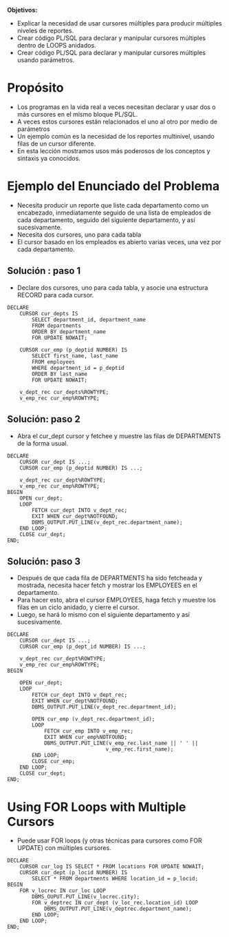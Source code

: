 
**Objetivos:**

- Explicar la necesidad de usar cursores múltiples para producir múltiples niveles de reportes.
- Crear código PL/SQL para declarar y manipular cursores múltiples dentro de LOOPS anidados.
- Crear código PL/SQL para declarar y manipular cursores múltiples usando parámetros.

# Propósito

- Los programas en la vida real a veces necesitan declarar y usar dos o más cursores en el mismo bloque PL/SQL.
- A veces estos cursores están relacionados el uno al otro por medio de parámetros
- Un ejemplo común es la necesidad de los reportes multinivel, usando filas de un cursor diferente.
- En esta lección mostramos usos más poderosos de los conceptos y sintaxis ya conocidos.

# Ejemplo del Enunciado del Problema

- Necesita producir un reporte que liste cada departamento como un encabezado, inmediatamente seguido de una lista de empleados de cada departamento, seguido del siguiente departamento, y así sucesivamente.
- Necesita dos cursores, uno para cada tabla
- El cursor basado en los empleados es abierto varias veces, una vez por cada departamento.

## Solución : paso 1

- Declare dos cursores, uno para cada tabla, y asocie una estructura RECORD para cada cursor.

```
DECLARE
	CURSOR cur_depts IS
		SELECT department_id, department_name 
		FROM departments
		ORDER BY department_name
		FOR UPDATE NOWAIT;
	
	CURSOR cur_emp (p_deptid NUMBER) IS
		SELECT first_name, last_name 
		FROM employees
		WHERE department_id = p_deptid
		ORDER BY last_name
		FOR UPDATE NOWAIT;

	v_dept_rec cur_depts%ROWTYPE;
	v_emp_rec cur_emp%ROWTYPE;
```

## Solución: paso 2

- Abra el cur_dept cursor y fetchee y muestre las filas de DEPARTMENTS de la forma usual.

```
DECLARE
	CURSOR cur_dept IS ...;
	CURSOR cur_emp (p_deptid NUMBER) IS ...;

	v_dept_rec cur_dept%ROWTYPE;
	v_emp_rec cur_emp%ROWTYPE;
BEGIN 
	OPEN cur_dept;
	LOOP
		FETCH cur_dept INTO v_dept_rec;
		EXIT WHEN cur_dept%NOTFOUND;
		DBMS_OUTPUT.PUT_LINE(v_dept_rec.department_name);
	END LOOP;
	CLOSE cur_dept;
END;
```

## Solución: paso 3

- Después de que cada fila de DEPARTMENTS ha sido fetcheada y mostrada, necesita hacer fetch y mostrar los EMPLOYEES en el departamento.
- Para hacer esto, abra el cursor EMPLOYEES, haga fetch y muestre los filas en un ciclo anidado, y cierre el cursor.
- Luego, se hará lo mismo con el siguiente departamento y así sucesivamente.

```
DECLARE 
	CURSOR cur_dept IS ...;
	CURSOR cur_emp (p_dept_id NUMBER) IS ...;

	v_dept_rec cur_dept%ROWTYPE;
	v_emp_rec cur_emp%ROWTYPE;
BEGIN

	OPEN cur_dept;
	LOOP
		FETCH cur_dept INTO v_dept_rec;
		EXIT WHEN cur_dept%NOTFOUND;
		DBMS_OUTPUT.PUT_LINE(v_dept_rec.department_id);

		OPEN cur_emp (v_dept_rec.department_id);
		LOOP
			FETCH cur_emp INTO v_emp_rec;
			EXIT WHEN cur_emp%NOTFOUND;
			DBMS_OUTPUT.PUT_LINE(v_emp_rec.last_name || ' ' || 
								v_emp_rec.first_name);
		END LOOP;
		CLOSE cur_emp;
	END LOOP;
	CLOSE cur_dept;
END;
```

# Using FOR Loops with Multiple Cursors

- Puede usar FOR loops (y otras técnicas para cursores como FOR UPDATE) con múltiples cursores.

```
DECLARE
	CURSOR cur_log IS SELECT * FROM locations FOR UPDATE NOWAIT;
	CURSOR cur_dept (p_locid NUMBER) IS
		SELECT * FROM departments WHERE location_id = p_locid;
BEGIN
	FOR v_locrec IN cur_loc LOOP
		DBMS_OUPUT.PUT_LINE(v_locrec.city);
		FOR v_deptrec IN cur_dept (v_loc_rec.location_id) LOOP
			DBMS_OUTPUT.PUT_LINE(v_deptrec.department_name);
		END LOOP;
	END LOOP;
END;
```


























































